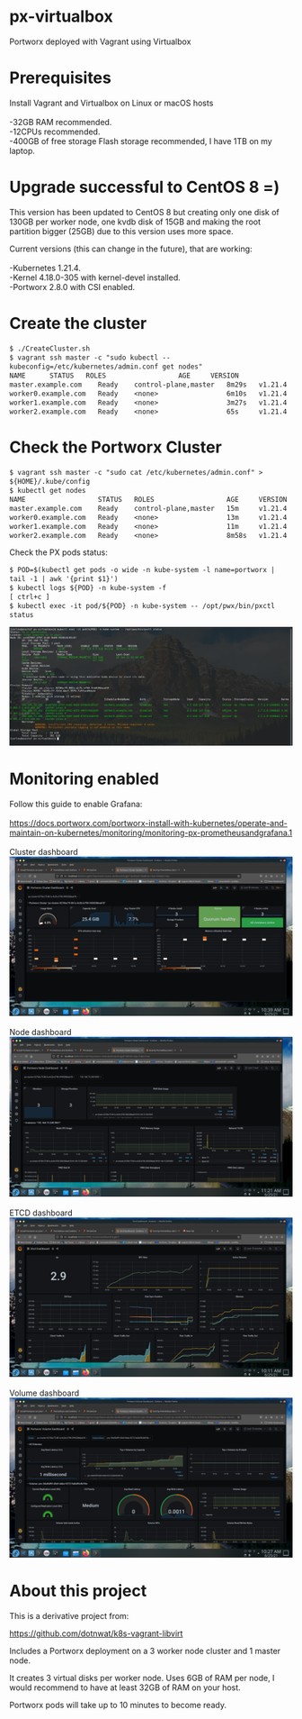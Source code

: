 # px-virtualbox
Portworx deployed with Vagrant using Virtualbox

# Prerequisites

Install Vagrant and Virtualbox on Linux or macOS hosts\
\
-32GB RAM recommended.\
-12CPUs recommended.\
-400GB of free storage Flash storage recommended, I have 1TB on my laptop.

# Upgrade successful to CentOS 8 =)

This version has been updated to CentOS 8 but creating only one disk of 130GB per worker node, one kvdb disk of 15GB and making the root partition bigger (25GB) due to this version uses more space.

Current versions (this can change in the future), that are working:\
\
-Kubernetes 1.21.4.
\
-Kernel 4.18.0-305 with kernel-devel installed.
\
-Portworx 2.8.0 with CSI enabled.

# Create the cluster

```
$ ./CreateCluster.sh
$ vagrant ssh master -c "sudo kubectl --kubeconfig=/etc/kubernetes/admin.conf get nodes"
NAME      STATUS   ROLES                  AGE     VERSION
master.example.com    Ready    control-plane,master   8m29s   v1.21.4
worker0.example.com   Ready    <none>                 6m10s   v1.21.4
worker1.example.com   Ready    <none>                 3m27s   v1.21.4
worker2.example.com   Ready    <none>                 65s     v1.21.4

```

# Check the Portworx Cluster

```
$ vagrant ssh master -c "sudo cat /etc/kubernetes/admin.conf" > ${HOME}/.kube/config
$ kubectl get nodes
NAME                  STATUS   ROLES                  AGE     VERSION
master.example.com    Ready    control-plane,master   15m     v1.21.4
worker0.example.com   Ready    <none>                 13m     v1.21.4
worker1.example.com   Ready    <none>                 11m     v1.21.4
worker2.example.com   Ready    <none>                 8m58s   v1.21.4
```
Check the PX pods status:

```
$ POD=$(kubectl get pods -o wide -n kube-system -l name=portworx | tail -1 | awk '{print $1}')
$ kubectl logs ${POD} -n kube-system -f
[ ctrl+c ]
$ kubectl exec -it pod/${POD} -n kube-system -- /opt/pwx/bin/pxctl status
```
![pxctl status](/images/px-status.png)


# Monitoring enabled

Follow this guide to enable Grafana:\
\
https://docs.portworx.com/portworx-install-with-kubernetes/operate-and-maintain-on-kubernetes/monitoring/monitoring-px-prometheusandgrafana.1
\
\
Cluster dashboard\
![Cluster dashboard](/images/grafana-cluster.png)\
\
Node dashboard\
![Node dashboard](/images/grafana-node.png)\
\
ETCD dashboard\
![ETCD dashboard](/images/grafana-etcd.png)\
\
Volume dashboard\
![Volume dashboard](/images/grafana-volume.png)

# About this project

This is a derivative project from:

https://github.com/dotnwat/k8s-vagrant-libvirt 

Includes a Portworx deployment on a 3 worker node cluster and 1 master node.

It creates 3 virtual disks per worker node. Uses 6GB of RAM per node, I would recommend to have at least 32GB of RAM on your host.

Portworx pods will take up to 10 minutes to become ready.
